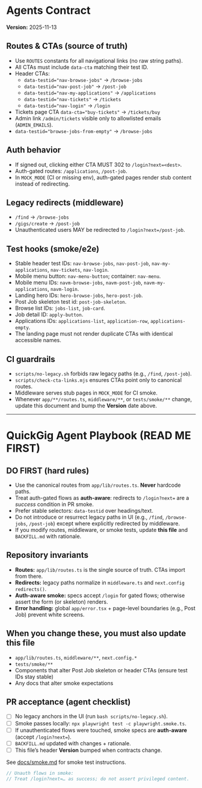 # Agents Contract
**Version:** 2025-11-13

## Routes & CTAs (source of truth)
- Use `ROUTES` constants for all navigational links (no raw string paths).
- All CTAs must include `data-cta` matching their test ID.
- Header CTAs:
  - `data-testid="nav-browse-jobs"` → `/browse-jobs`
  - `data-testid="nav-post-job"` → `/post-job`
  - `data-testid="nav-my-applications"` → `/applications`
  - `data-testid="nav-tickets"` → `/tickets`
  - `data-testid="nav-login"` → `/login`
- Tickets page CTA `data-cta="buy-tickets"` → `/tickets/buy`
- Admin link `/admin/tickets` visible only to allowlisted emails (`ADMIN_EMAILS`).
- `data-testid="browse-jobs-from-empty"` → `/browse-jobs`

## Auth behavior
- If signed out, clicking either CTA MUST 302 to `/login?next=<dest>`.
- Auth-gated routes: `/applications`, `/post-job`.
- In `MOCK_MODE` (CI or missing env), auth-gated pages render stub content instead of redirecting.

## Legacy redirects (middleware)
- `/find`      → `/browse-jobs`
- `/gigs/create`  → `/post-job`
- Unauthenticated users MAY be redirected to `/login?next=/post-job`.

## Test hooks (smoke/e2e)
- Stable header test IDs: `nav-browse-jobs`, `nav-post-job`, `nav-my-applications`, `nav-tickets`, `nav-login`.
- Mobile menu button: `nav-menu-button`; container: `nav-menu`.
- Mobile menu IDs: `navm-browse-jobs`, `navm-post-job`, `navm-my-applications`, `navm-login`.
- Landing hero IDs: `hero-browse-jobs`, `hero-post-job`.
- Post Job skeleton test id: `post-job-skeleton`.
- Browse list IDs: `jobs-list`, `job-card`.
- Job detail ID: `apply-button`.
- Applications IDs: `applications-list`, `application-row`, `applications-empty`.
- The landing page must not render duplicate CTAs with identical accessible names.

## CI guardrails
- `scripts/no-legacy.sh` forbids raw legacy paths (e.g., `/find`, `/post-job`).
- `scripts/check-cta-links.mjs` ensures CTAs point only to canonical routes.
- Middleware serves stub pages in `MOCK_MODE` for CI smoke.
- Whenever `app/**/routes.ts`, `middleware/**`, or `tests/smoke/**` change, update this document and bump the **Version** date above.

<!-- AGENT CONTRACT v2025-09-09 -->

---

# QuickGig Agent Playbook (READ ME FIRST)

## DO FIRST (hard rules)
- Use the canonical routes from `app/lib/routes.ts`. **Never** hardcode paths.
- Treat auth-gated flows as **auth-aware**: redirects to `/login?next=` are a *success* condition in PR smoke.
- Prefer stable selectors: `data-testid` over headings/text.
- Do not introduce or resurrect legacy paths in UI (e.g., `/find`, `/browse-jobs`, `/post-job`) except where explicitly redirected by middleware.
- If you modify routes, middleware, or smoke tests, update **this file** and `BACKFILL.md` with rationale.

## Repository invariants
- **Routes:** `app/lib/routes.ts` is the single source of truth. CTAs import from there.
- **Redirects:** legacy paths normalize in `middleware.ts` and `next.config` `redirects()`.
- **Auth-aware smoke:** specs accept `/login` for gated flows; otherwise assert the form (or skeleton) renders.
- **Error handling:** global `app/error.tsx` + page-level boundaries (e.g., Post Job) prevent white screens.

## When you change these, you must also update this file
- `app/lib/routes.ts`, `middleware/**`, `next.config.*`
- `tests/smoke/**`
- Components that alter Post Job skeleton or header CTAs (ensure test IDs stay stable)
- Any docs that alter smoke expectations

## PR acceptance (agent checklist)
- [ ] No legacy anchors in the UI (run `bash scripts/no-legacy.sh`).
- [ ] Smoke passes locally: `npx playwright test -c playwright.smoke.ts`.
- [ ] If unauthenticated flows were touched, smoke specs are **auth-aware** (accept `/login?next=`).
- [ ] `BACKFILL.md` updated with changes + rationale.
- [ ] This file’s header **Version** bumped when contracts change.

See [docs/smoke.md](docs/smoke.md) for smoke test instructions.

```ts
// Unauth flows in smoke:
// Treat /login?next=… as success; do not assert privileged content.
```
